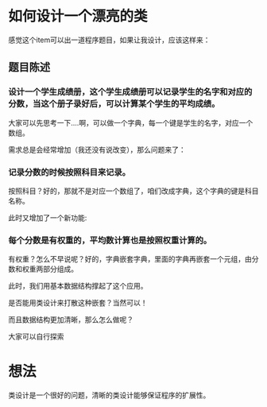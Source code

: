 # 如何设计一个漂亮的类

感觉这个item可以出一道程序题目，如果让我设计，应该这样来：

## 题目陈述

### 设计一个学生成绩册，这个学生成绩册可以**记录**学生的名字和对应的分数，当这个册子录好后，可以**计算**某个学生的平均成绩。

大家可以先思考一下....啊，可以做一个字典，每一个键是学生的名字，对应一个数组。

需求总是会经常增加（我还没有说改变），那么问题来了：

### 记录分数的时候按照科目来记录。

按照科目？好的，那就不是对应一个数组了，咱们改成字典，这个字典的键是科目名称。

此时又增加了一个新功能:

### 每个分数是有权重的，平均数计算也是按照权重计算的。

有权重？怎么不早说呢？好的，字典嵌套字典，里面的字典再嵌套一个元组，由分数和权重两部分组成。

此时，我们用基本数据结构撑起了这个应用。

是否能用类设计来打散这种嵌套？当然可以！

而且数据结构更加清晰，那么怎么做呢？

大家可以自行探索

# 想法

类设计是一个很好的问题，清晰的类设计能够保证程序的扩展性。
